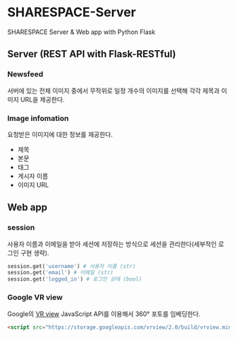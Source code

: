 # SHARESPACE-Server
SHARESPACE Server & Web app with Python Flask

## Server (REST API with Flask-RESTful)

### Newsfeed
서버에 있는 전체 이미지 중에서 무작위로 일정 개수의 이미지를 선택해 각각 제목과 이미지 URL을 제공한다.

### Image infomation
요청받은 이미지에 대한 정보를 제공한다.

- 제목
- 본문
- 태그
- 게시자 이름
- 이미지 URL

## Web app

### session
사용자 이름과 이메일을 받아 세션에 저장하는 방식으로 세션을 관리한다(세부적인 로그인 구현 생략).

```Python
session.get('username') # 사용자 이름 (str)
session.get('email') # 이메일 (str)
session.get('logged_in') # 로그인 상태 (bool)
```

### Google VR view
Google의 [VR view](https://developers.google.com/vr/develop/web/vrview-web) JavaScript API를 이용해서 360° 포토를 임베딩한다.

```HTML
<script src="https://storage.googleapis.com/vrview/2.0/build/vrview.min.js"></script>
```
